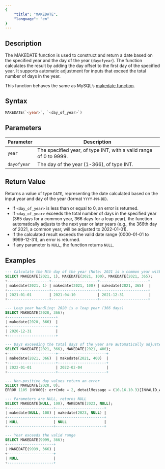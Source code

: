 ```yaml
---
{
    "title": "MAKEDATE",
    "language": "en"
}
---
```


## Description

The MAKEDATE function is used to construct and return a date based on the specified year and the day of the year (`dayofyear`). The function calculates the result by adding the day offset to the first day of the specified year. It supports automatic adjustment for inputs that exceed the total number of days in the year.

This function behaves the same as MySQL’s [makedate function](https://dev.mysql.com/doc/refman/8.4/en/date-and-time-functions.html#function_makedate).

## Syntax

```sql
MAKEDATE(`<year>`, `<day_of_year>`)
```

## Parameters

| Parameter    | Description                                                                 |
|--------------|-----------------------------------------------------------------------------|
| `year`       | The specified year, of type INT, with a valid range of 0 to 9999.          |
| `dayofyear`  | The day of the year (1-366), of type INT.                                  |

## Return Value

Returns a value of type `DATE`, representing the date calculated based on the input year and day of the year (format `YYYY-MM-DD`).

- If `<day_of_year>` is less than or equal to 0, an error is returned.
- If `<day_of_year>` exceeds the total number of days in the specified year (365 days for a common year, 366 days for a leap year), the function automatically adjusts to the next year or later years (e.g., the 366th day of 2021, a common year, will be adjusted to 2022-01-01).
- If the calculated result exceeds the valid date range (0000-01-01 to 9999-12-31), an error is returned.
- If any parameter is `NULL`, the function returns `NULL`.

## Examples

```sql
--- Calculate the Nth day of the year (Note: 2021 is a common year with 365 days, and the 365th day is December 31)
SELECT MAKEDATE(2021, 1), MAKEDATE(2021, 100), MAKEDATE(2021, 365);
+-------------------+---------------------+----------------------+
| makedate(2021, 1) | makedate(2021, 100) | makedate(2021, 365)  |
+-------------------+---------------------+----------------------+
| 2021-01-01        | 2021-04-10          | 2021-12-31           |
+-------------------+---------------------+----------------------+

--- Leap year handling: 2020 is a leap year (366 days)
SELECT MAKEDATE(2020, 366);
+----------------------+
| makedate(2020, 366)  |
+----------------------+
| 2020-12-31           |
+----------------------+

--- Days exceeding the total days of the year are automatically adjusted to the next year
SELECT MAKEDATE(2021, 366), MAKEDATE(2021, 400);
+----------------------+----------------------+
| makedate(2021, 366)  | makedate(2021, 400)  |
+----------------------+----------------------+
| 2022-01-01           | 2022-02-04           |
+----------------------+----------------------+

--- Non-positive day values return an error
SELECT MAKEDATE(2020, 0);
ERROR 1105 (HY000): errCode = 2, detailMessage = (10.16.10.3)[INVALID_ARGUMENT]The function makedate Argument value 2020, 0 must larger than zero ,and year between 1 and 9999

--- Parameters are NULL, returns NULL
SELECT MAKEDATE(NULL, 100), MAKEDATE(2023, NULL);
+---------------------+----------------------+
| makedate(NULL, 100) | makedate(2023, NULL) |
+---------------------+----------------------+
| NULL                | NULL                 |
+---------------------+----------------------+

--- Year exceeds the valid range
SELECT MAKEDATE(9999, 366);
+---------------------+
| MAKEDATE(9999, 366) |
+---------------------+
| NULL                |
+---------------------+
```